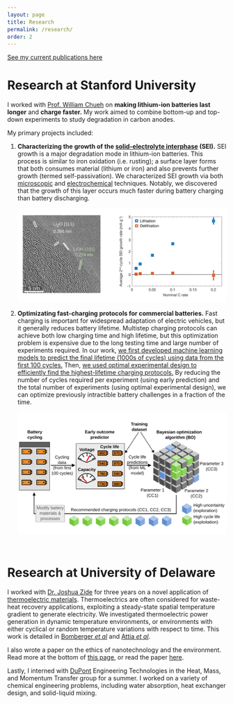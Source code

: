 ```yaml
---
layout: page
title: Research
permalink: /research/
order: 2
---
```


[See my current publications here](/publications)

Research at Stanford University
====================

I worked with [Prof. William Chueh](https://chuehlab.stanford.edu) on
**making lithium-ion batteries last longer** and **charge faster.**
My work aimed to combine bottom-up and top-down experiments to
study degradation in carbon anodes.

My primary projects included:

1. **Characterizing the growth of the
[solid-electrolyte interphase](https://en.wikipedia.org/wiki/Lithium-ion_battery#Electrolytes) (SEI).**
SEI growth is a major degradation mode in lithium-ion batteries.
This process is similar to iron oxidation (i.e. rusting); a surface layer forms that both
consumes material (lithium or iron) and also prevents further growth (termed self-passivation).
We characterized SEI growth via both
[microscopic](/articles/2019/08/20/SEI-cryo.html) and 
[electrochemical](/articles/2019/03/01/SEI-electrochem.html) techniques.
Notably, we discovered that the growth of this layer occurs much faster during battery charging
than battery discharging.

    ![SEI](/img/SEI.svg)

2. **Optimizating fast-charging protocols for commercial batteries.**
Fast charging is important for widespread adaptation of electric vehicles, but it
generally reduces battery lifetime.
Multistep charging protocols can achieve both low charging time and high lifetime,
but this optimization problem is expensive due to the long testing time
and large number of experiments required.
In our work, [we first developed machine learning models to predict the final lifetime (1000s of cycles) using data from the first 100 cycles.](/articles/2019/04/09/data-driven.html)
Then, [we used optimal experimental design to efficiently find the highest-lifetime charging protocols.](/articles/2020/02/27/closed-loop-optimization.html)
By reducing the number of cycles required per experiment (using early prediction)
and the total number of experiments (using optimal experimental design),
we can optimize previously intractible battery challenges in a fraction of the time.

    ![OED](/img/OED_figure.svg)

<br>

Research at University of Delaware
====================

I worked with [Dr. Joshua Zide](http://www.zidelab.org/) for three years on a novel application of
[thermoelectric materials](http://thermoelectrics.matsci.northwestern.edu/thermoelectrics/index.html).
 Thermoelectrics are often considered for waste-heat recovery applications,
 exploiting a steady-state spatial temperature gradient to generate electricity.
 We investigated thermoelectric power generation in dynamic temperature environments,
 or environments with either cyclical or random temperature variations with respect to time.
 This work is detailed in [Bomberger *et al*](https://dx.doi.org/10.1016/j.applthermaleng.2013.02.039)
 and [Attia *et al*](https://dx.doi.org/10.1016/j.energy.2013.08.046).

I also wrote a paper on the ethics of nanotechnology and the environment. Read more at the bottom of [this page](https://www1.udel.edu/researchmagazine/issue/vol4_no2/teamwork.html),
or read the paper [here](https://dx.doi.org/10.1007/s11948-012-9422-3).

<!--![DuPont]({{ site.url }}/assets/DuPont.jpg)-->

Lastly, I interned with [DuPont](https://www.dupont.com/) Engineering Technologies in the Heat, Mass, and Momentum Transfer group for a summer. I worked on a variety of chemical engineering problems, including water absorption, heat exchanger design, and solid-liquid mixing.
